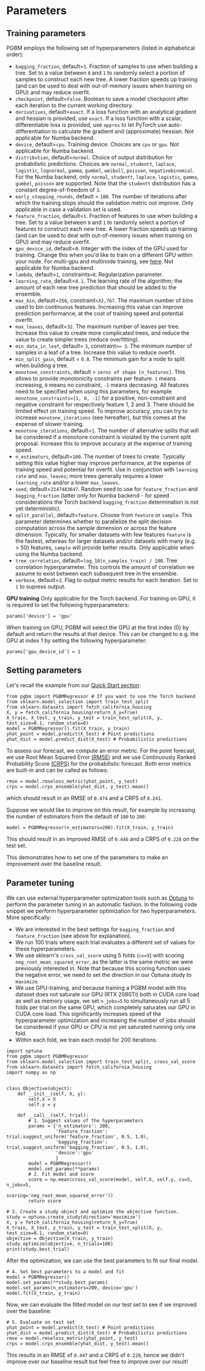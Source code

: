 # Parameters #

## Training parameters ##
PGBM employs the following set of hyperparameters (listed in alphabetical order):
* `bagging_fraction`, default=`1`. Fraction of samples to use when building a tree. Set to a value between `0` and `1` to randomly select a portion of samples to construct each new tree. A lower fraction speeds up training (and can be used to deal with out-of-memory issues when training on GPU) and may reduce overfit.
* `checkpoint`, default=`False`. Boolean to save a model checkpoint after each iteration to the current working directory. 
* `derivatives`, default=`exact`. If a loss function with an analytical gradient and hessian is provided, use `exact`. If a loss function with a scalar, differentiable loss is provided, use `approx` to let PyTorch use auto-differentiation to calculate the gradient and (approximate) hessian. Not applicable for Numba backend.
* `device`, default=`cpu`. Traininig device. Choices are `cpu` or `gpu`. Not applicable for Numba backend.
* `distribution`, default=`normal`. Choice of output distribution for probabilistic predictions. Choices are `normal`, `studentt`, `laplace`, `logistic`, `lognormal`, `gamma`, `gumbel`, `weibull`, `poisson`, `negativebinomial`. For the Numba backend, only `normal`, `studentt`, `laplace`, `logistic`, `gamma`, `gumbel`, `poisson` are supported. Note that the `studentt` distribution has a constant degree-of-freedom of `3`.
* `early_stopping_rounds`, default = `100`. The number of iterations after which the training stops should the validation metric not improve. Only applicable in case a validation set is used.
* `feature_fraction`, default=`1`. Fraction of features to use when building a tree. Set to a value between `0` and `1` to randomly select a portion of features to construct each new tree. A lower fraction speeds up training (and can be used to deal with out-of-memory issues when training on GPU) and may reduce overfit.
* `gpu_device_id`, default=`0`. Integer with the index of the GPU used for training. Change this when you'd like to train on a different GPU within your node. For multi-gpu and multinode training, see [here](./distributed_learning.md). Not applicable for Numba backend.
* `lambda`, default=`1`, constraints`>0`. Regularization parameter. 
* `learning_rate`, default=`0.1`. The learning rate of the algorithm; the amount of each new tree prediction that should be added to the ensemble.
* `max_bin`, default=`256`, constraint`<32,767`. The maximum number of bins used to bin continuous features. Increasing this value can improve prediction performance, at the cost of training speed and potential overfit. 
* `max_leaves`, default=`32`. The maximum number of leaves per tree. Increase this value to create more complicated trees, and reduce the value to create simpler trees (reduce overfitting).
* `min_data_in_leaf`, default= `3`, constraint`>= 3`. The minimum number of samples in a leaf of a tree. Increase this value to reduce overfit.
* `min_split_gain`, default = `0.0`. The minimum gain for a node to split when building a tree.
* `monotone_constraints`, default = `zeros of shape [n_features]`. This allows to provide monotonicity constraints per feature. `1` means increasing, `0` means no constraint, `-1` means decreasing. All features need to be specified when using this parameters, for example `monotone_constraints=[1, 0, -1]` for a positive, non-constraint and negative constraint for respectively feature 1, 2 and 3. There should be limited effect on training speed. To improve accuracy, you can try to increase `monotone_iterations` (see hereafter), but this comes at the expense of slower training. 
* `monotone_iterations`, default=`1`. The number of alternative splits that will be considered if a monotone constraint is violated by the current split proposal. Increase this to improve accuracy at the expense of training speed.
* `n_estimators`, default=`100`. The number of trees to create. Typically setting this value higher may improve performance, at the expense of training speed and potential for overfit. Use in conjunction with `learning rate` and `max_leaves`; more trees generally requires a lower `learning_rate` and/or a lower `max_leaves`.
* `seed`, default=`2147483647`. Random seed to use for `feature_fraction` and `bagging_fraction` (latter only for Numba backend - for speed considerations the Torch backend `bagging_fraction` determination is not yet deterministic).
* `split_parallel`, default=`feature`. Choose from `feature` or `sample`. This parameter determines whether to parallelize the split decision computation across the sample dimension or across the feature dimension. Typically, for smaller datasets with few features `feature` is the fastest, whereas for larger datasets and/or datasets with many (e.g. > 50) features, `sample` will provide better results. Only applicable when using the Numba backend.
* `tree_correlation`, default=`log_10(n_samples_train) / 100`. Tree correlation hyperparameter. This controls the amount of correlation we assume to exist between each subsequent tree in the ensemble. 
* `verbose`, default=`2`. Flag to output metric results for each iteration. Set to `1` to supress output.

__GPU training__
Only applicable for the Torch backend. For training on GPU, it is required to set the following hyperparameters:
```
params['device'] = 'gpu'
```
When training on GPU, PGBM will select the GPU at the first index (0) by default and return the results at that device. This can be changed to e.g. the GPU at index 1 by setting the following hyperparameter:
```
params['gpu_device_id'] = 1
```

## Setting parameters ##
Let's recall the example from our [Quick Start section](./quick_start.md):
```
from pgbm import PGBMRegressor # If you want to use the Torch backend
from sklearn.model_selection import train_test_split
from sklearn.datasets import fetch_california_housing
X, y = fetch_california_housing(return_X_y=True)
X_train, X_test, y_train, y_test = train_test_split(X, y, test_size=0.1, random_state=0)
model = PGBMRegressor().fit(X_train, y_train)  
yhat_point = model.predict(X_test) # Point predictions
yhat_dist = model.predict_dist(X_test) # Probabilistic predictions
```
To assess our forecast, we compute an error metric. For the point forecast, we use Root Mean Squared Error [(RMSE)](https://en.wikipedia.org/wiki/Root-mean-square_deviation) and we use Continuously Ranked Probability Score [(CRPS)](https://sites.stat.washington.edu/raftery/Research/PDF/Gneiting2007jasa.pdf) for the probabilistic forecast. Both error metrics are built-in and can be called as follows:
```
rmse = model.rmseloss_metric(yhat_point, y_test)
crps = model.crps_ensemble(yhat_dist, y_test).mean()  
```
which should result in an RMSE of `0.474` and a CRPS of `0.241`. 

Suppose we would like to improve on this result, for example by increasing the number of estimators from the default of `100` to `200`:
```
model = PGBMRegressor(n_estimators=200).fit(X_train, y_train)  
```
This should result in an improved RMSE of `0.446` and a CRPS of `0.228` on the test set.

This demonstrates how to set one of the parameters to make an improvement over the baseline result. 

## Parameter tuning ##
We can use external hyperparameter optimization tools such as [Optuna](https://optuna.org/) to perform the parameter tuning in an automatic fashion. In the following code snippet we perform hyperparameter optimization for two hyperparameters. More specifically:
* We are interested in the best settings for `bagging_fraction` and `feature_fraction` (see above for explanation).
* We run 100 trials where each trial evaluates a different set of values for these hyperparameters.
* We use sklearn's `cross_val_score` using 5 folds (`cv=5`) with scoring `neg_root_mean_squared_error`, as the latter is the same metric we were previously interested in. Note that because this scoring function uses the negative error, we need to set the direction in our Optuna study to `maximize`. 
* We use GPU-training, and because training a PGBM model with this dataset does not saturate our GPU (RTX 2080Ti) both in CUDA core load as well as memory usage, we set `n_jobs=5` to simultaneously run all 5 folds per trial on the same GPU, which completely saturates our GPU in CUDA core load. This significantly increases speed of the hyperparameter optimization and increasing the number of jobs should be considered if your GPU or CPU is not yet saturated running only one fold.
* Within each fold, we train each model for 200 iterations.

```
import optuna
from pgbm import PGBMRegressor
from sklearn.model_selection import train_test_split, cross_val_score
from sklearn.datasets import fetch_california_housing
import numpy as np


class Objective(object):
    def __init__(self, X, y):
        self.X = X
        self.y = y
        
    def __call__(self, trial):
        # 1. Suggest values of the hyperparameters
        params = {'n_estimators': 200,
                  'feature_fraction': trial.suggest_uniform('feature_fraction', 0.5, 1.0),
                  'bagging_fraction': trial.suggest_uniform('bagging_fraction', 0.5, 1.0),
                  'device':'gpu'
                  }
        model = PGBMRegressor()
        model.set_params(**params)
        # 2. Fit model and score
        score = np.mean(cross_val_score(model, self.X, self.y, cv=5, n_jobs=5, 
                                        scoring='neg_root_mean_squared_error'))
        return score

# 3. Create a study object and optimize the objective function.
study = optuna.create_study(direction='maximize')
X, y = fetch_california_housing(return_X_y=True)
X_train, X_test, y_train, y_test = train_test_split(X, y, test_size=0.1, random_state=0)
objective = Objective(X_train, y_train)
study.optimize(objective, n_trials=100)
print(study.best_trial)
```
After the optimization, we can use the best parameters to fit our final model.
```
# 4. Set best parameters to a model and fit
model = PGBMRegressor()
model.set_params(**study.best_params)
model.set_params(n_estimators=200, device='gpu')
model.fit(X_train, y_train)
```
Now, we can evaluate the fitted model on our test set to see if we improved over the baseline:
```
# 5. Evaluate on test set
yhat_point = model.predict(X_test) # Point predictions
yhat_dist = model.predict_dist(X_test) # Probabilistic predictions
rmse = model.rmseloss_metric(yhat_point, y_test)
crps = model.crps_ensemble(yhat_dist, y_test).mean() 
```
This results in an RMSE of `0.447` and a CRPS of `0.228`, hence we didn't improve over our baseline result but feel free to improve over our result!



